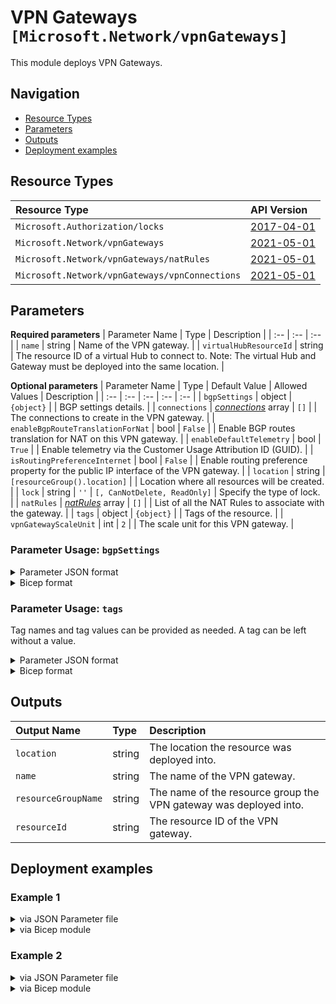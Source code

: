 # VPN Gateways `[Microsoft.Network/vpnGateways]`

This module deploys VPN Gateways.

## Navigation

- [Resource Types](#Resource-Types)
- [Parameters](#Parameters)
- [Outputs](#Outputs)
- [Deployment examples](#Deployment-examples)

## Resource Types

| Resource Type | API Version |
| :-- | :-- |
| `Microsoft.Authorization/locks` | [2017-04-01](https://docs.microsoft.com/en-us/azure/templates/Microsoft.Authorization/2017-04-01/locks) |
| `Microsoft.Network/vpnGateways` | [2021-05-01](https://docs.microsoft.com/en-us/azure/templates/Microsoft.Network/2021-05-01/vpnGateways) |
| `Microsoft.Network/vpnGateways/natRules` | [2021-05-01](https://docs.microsoft.com/en-us/azure/templates/Microsoft.Network/2021-05-01/vpnGateways/natRules) |
| `Microsoft.Network/vpnGateways/vpnConnections` | [2021-05-01](https://docs.microsoft.com/en-us/azure/templates/Microsoft.Network/2021-05-01/vpnGateways/vpnConnections) |

## Parameters

**Required parameters**
| Parameter Name | Type | Description |
| :-- | :-- | :-- |
| `name` | string | Name of the VPN gateway. |
| `virtualHubResourceId` | string | The resource ID of a virtual Hub to connect to. Note: The virtual Hub and Gateway must be deployed into the same location. |

**Optional parameters**
| Parameter Name | Type | Default Value | Allowed Values | Description |
| :-- | :-- | :-- | :-- | :-- |
| `bgpSettings` | object | `{object}` |  | BGP settings details. |
| `connections` | _[connections](connections/readme.md)_ array | `[]` |  | The connections to create in the VPN gateway. |
| `enableBgpRouteTranslationForNat` | bool | `False` |  | Enable BGP routes translation for NAT on this VPN gateway. |
| `enableDefaultTelemetry` | bool | `True` |  | Enable telemetry via the Customer Usage Attribution ID (GUID). |
| `isRoutingPreferenceInternet` | bool | `False` |  | Enable routing preference property for the public IP interface of the VPN gateway. |
| `location` | string | `[resourceGroup().location]` |  | Location where all resources will be created. |
| `lock` | string | `''` | `[, CanNotDelete, ReadOnly]` | Specify the type of lock. |
| `natRules` | _[natRules](natRules/readme.md)_ array | `[]` |  | List of all the NAT Rules to associate with the gateway. |
| `tags` | object | `{object}` |  | Tags of the resource. |
| `vpnGatewayScaleUnit` | int | `2` |  | The scale unit for this VPN gateway. |


### Parameter Usage: `bgpSettings`

<details>

<summary>Parameter JSON format</summary>

```json
"bgpSettings": {
    "asn": 65515,
    "peerWeight": 0,
    "bgpPeeringAddresses": [
        {
            "ipconfigurationId": "Instance0",
            "defaultBgpIpAddresses": [
                "10.0.0.12"
            ],
            "customBgpIpAddresses": [],
            "tunnelIpAddresses": [
                "20.84.35.53",
                "10.0.0.4"
            ]
        },
        {
            "ipconfigurationId": "Instance1",
            "defaultBgpIpAddresses": [
                "10.0.0.13"
            ],
            "customBgpIpAddresses": [],
            "tunnelIpAddresses": [
                "20.84.34.225",
                "10.0.0.5"
            ]
        }
    ]
}
```

</details>

<details>

<summary>Bicep format</summary>

```bicep
bgpSettings: {
    asn: 65515
    peerWeight: 0
    bgpPeeringAddresses: [
        {
            ipconfigurationId: 'Instance0'
            defaultBgpIpAddresses: [
                '10.0.0.12'
            ]
            customBgpIpAddresses: []
            tunnelIpAddresses: [
                '20.84.35.53'
                '10.0.0.4'
            ]
        }
        {
            ipconfigurationId: 'Instance1'
            defaultBgpIpAddresses: [
                '10.0.0.13'
            ]
            customBgpIpAddresses: []
            tunnelIpAddresses: [
                '20.84.34.225'
                '10.0.0.5'
            ]
        }
    ]
}
```

</details>
<p>

### Parameter Usage: `tags`

Tag names and tag values can be provided as needed. A tag can be left without a value.

<details>

<summary>Parameter JSON format</summary>

```json
"tags": {
    "value": {
        "Environment": "Non-Prod",
        "Contact": "test.user@testcompany.com",
        "PurchaseOrder": "1234",
        "CostCenter": "7890",
        "ServiceName": "DeploymentValidation",
        "Role": "DeploymentValidation"
    }
}
```

</details>

<details>

<summary>Bicep format</summary>

```bicep
tags: {
    Environment: 'Non-Prod'
    Contact: 'test.user@testcompany.com'
    PurchaseOrder: '1234'
    CostCenter: '7890'
    ServiceName: 'DeploymentValidation'
    Role: 'DeploymentValidation'
}
```

</details>
<p>

## Outputs

| Output Name | Type | Description |
| :-- | :-- | :-- |
| `location` | string | The location the resource was deployed into. |
| `name` | string | The name of the VPN gateway. |
| `resourceGroupName` | string | The name of the resource group the VPN gateway was deployed into. |
| `resourceId` | string | The resource ID of the VPN gateway. |

## Deployment examples

<h3>Example 1</h3>

<details>

<summary>via JSON Parameter file</summary>

```json
{
    "$schema": "https://schema.management.azure.com/schemas/2019-04-01/deploymentParameters.json#",
    "contentVersion": "1.0.0.0",
    "parameters": {
        "name": {
            "value": "<<namePrefix>>-az-vpngw-min-001"
        },
        "virtualHubResourceId": {
            "value": "/subscriptions/<<subscriptionId>>/resourceGroups/validation-rg/providers/Microsoft.Network/virtualHubs/<<namePrefix>>-az-vhub-min-001"
        }
    }
}

```

</details>

<details>

<summary>via Bicep module</summary>

```bicep
module vpnGateways './Microsoft.Network/vpnGateways/deploy.bicep' = {
  name: '${uniqueString(deployment().name)}-vpnGateways'
  params: {
    name: '<<namePrefix>>-az-vpngw-min-001'
    virtualHubResourceId: '/subscriptions/<<subscriptionId>>/resourceGroups/validation-rg/providers/Microsoft.Network/virtualHubs/<<namePrefix>>-az-vhub-min-001'
  }
}
```

</details>
<p>

<h3>Example 2</h3>

<details>

<summary>via JSON Parameter file</summary>

```json
{
    "$schema": "https://schema.management.azure.com/schemas/2019-04-01/deploymentParameters.json#",
    "contentVersion": "1.0.0.0",
    "parameters": {
        "name": {
            "value": "<<namePrefix>>-az-vpngw-x-001"
        },
        "lock": {
            "value": "CanNotDelete"
        },
        "virtualHubResourceId": {
            "value": "/subscriptions/<<subscriptionId>>/resourceGroups/validation-rg/providers/Microsoft.Network/virtualHubs/<<namePrefix>>-az-vhub-x-001"
        },
        "bgpSettings": {
            "value": {
                "asn": 65515,
                "peerWeight": 0
            }
        },
        "connections": {
            "value": [
                {
                    "name": "Connection-<<namePrefix>>-az-vsite-x-001",
                    "connectionBandwidth": 10,
                    "enableBgp": true,
                    "routingConfiguration": {
                        "associatedRouteTable": {
                            "id": "/subscriptions/<<subscriptionId>>/resourceGroups/validation-rg/providers/Microsoft.Network/virtualHubs/<<namePrefix>>-az-vhub-x-001/hubRouteTables/defaultRouteTable"
                        },
                        "propagatedRouteTables": {
                            "labels": [
                                "default"
                            ],
                            "ids": [
                                {
                                    "id": "/subscriptions/<<subscriptionId>>/resourceGroups/validation-rg/providers/Microsoft.Network/virtualHubs/<<namePrefix>>-az-vhub-x-001/hubRouteTables/defaultRouteTable"
                                }
                            ]
                        },
                        "vnetRoutes": {
                            "staticRoutes": []
                        }
                    },
                    "remoteVpnSiteResourceId": "/subscriptions/<<subscriptionId>>/resourceGroups/validation-rg/providers/Microsoft.Network/vpnSites/<<namePrefix>>-az-vsite-x-001"
                }
            ]
        },
        "natRules": {
            "value": [
                {
                    "name": "natRule1",
                    "internalMappings": [
                        {
                            "addressSpace": "10.4.0.0/24"
                        }
                    ],
                    "externalMappings": [
                        {
                            "addressSpace": "192.168.21.0/24"
                        }
                    ],
                    "type": "Static",
                    "mode": "EgressSnat"
                }
            ]
        }
    }
}

```

</details>

<details>

<summary>via Bicep module</summary>

```bicep
module vpnGateways './Microsoft.Network/vpnGateways/deploy.bicep' = {
  name: '${uniqueString(deployment().name)}-vpnGateways'
  params: {
    name: '<<namePrefix>>-az-vpngw-x-001'
    lock: 'CanNotDelete'
    virtualHubResourceId: '/subscriptions/<<subscriptionId>>/resourceGroups/validation-rg/providers/Microsoft.Network/virtualHubs/<<namePrefix>>-az-vhub-x-001'
    bgpSettings: {
      asn: 65515
      peerWeight: 0
    }
    connections: [
      {
        name: 'Connection-<<namePrefix>>-az-vsite-x-001'
        connectionBandwidth: 10
        enableBgp: true
        routingConfiguration: {
          associatedRouteTable: {
            id: '/subscriptions/<<subscriptionId>>/resourceGroups/validation-rg/providers/Microsoft.Network/virtualHubs/<<namePrefix>>-az-vhub-x-001/hubRouteTables/defaultRouteTable'
          }
          propagatedRouteTables: {
            labels: [
              'default'
            ]
            ids: [
              {
                id: '/subscriptions/<<subscriptionId>>/resourceGroups/validation-rg/providers/Microsoft.Network/virtualHubs/<<namePrefix>>-az-vhub-x-001/hubRouteTables/defaultRouteTable'
              }
            ]
          }
          vnetRoutes: {
            staticRoutes: []
          }
        }
        remoteVpnSiteResourceId: '/subscriptions/<<subscriptionId>>/resourceGroups/validation-rg/providers/Microsoft.Network/vpnSites/<<namePrefix>>-az-vsite-x-001'
      }
    ]
    natRules: [
      {
        name: 'natRule1'
        internalMappings: [
          {
            addressSpace: '10.4.0.0/24'
          }
        ]
        externalMappings: [
          {
            addressSpace: '192.168.21.0/24'
          }
        ]
        type: 'Static'
        mode: 'EgressSnat'
      }
    ]
  }
}
```

</details>
<p>
